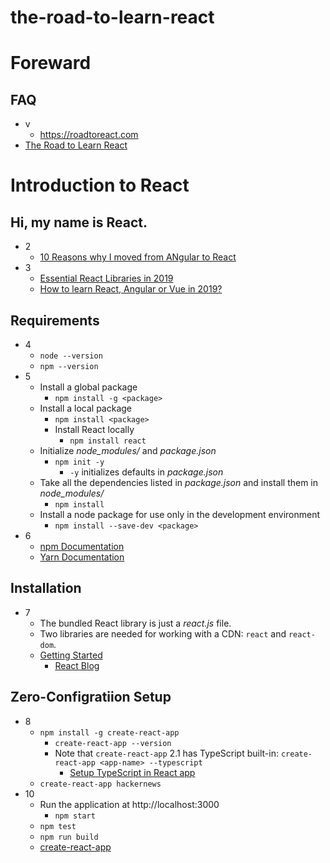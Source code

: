 # the-road-to-learn-react

# Foreward
## FAQ
- v
  - https://roadtoreact.com
- [The Road to Learn React](the-road-to-learn-react.pdf)

# Introduction to React
## Hi, my name is React.
- 2
  - [10 Reasons why I moved from ANgular to React](https://www.robinwieruch.de/reasons-why-i-moved-from-angular-to-react/)
- 3
  - [Essential React Libraries in 2019](https://www.robinwieruch.de/essential-react-libraries-framework/)
  - [How to learn React, Angular or Vue in 2019?](https://www.robinwieruch.de/how-to-learn-framework/)
## Requirements
- 4
  - `node --version`
  - `npm --version`
- 5
  - Install a global package
    - `npm install -g <package>`
  - Install a local package
    - `npm install <package>`
    - Install React locally
      - `npm install react`
  - Initialize *node_modules/* and *package.json*
    - `npm init -y`
      - `-y` initializes defaults in *package.json*
  - Take all the dependencies listed in *package.json* and install them in *node_modules/*
    - `npm install`
  - Install a node package for use only in the development environment
    - `npm install --save-dev <package>`
- 6
  - [npm Documentation](https://docs.npmjs.com/)
  - [Yarn Documentation](https://yarnpkg.com/en/docs/)
## Installation
- 7
  - The bundled React library is just a *react.js* file.
  - Two libraries are needed for working with a CDN: `react` and `react-dom`.
  - [Getting Started](https://reactjs.org/docs/getting-started.html)
    - [React Blog](https://reactjs.org/blog/)
## Zero-Configratiion Setup
- 8
  - `npm install -g create-react-app`
    - `create-react-app --version`
    - Note that `create-react-app` 2.1 has TypeScript built-in: `create-react-app <app-name> --typescript`
      - [Setup TypeScript in React app](https://blog.bitsrc.io/why-and-how-use-typescript-in-your-react-app-60e8987be8de)
  - `create-react-app hackernews`
- 10
  - Run the application at http://localhost:3000  
    - `npm start`
  - `npm test`
  - `npm run build`
  - [create-react-app](https://github.com/facebook/create-react-app)
